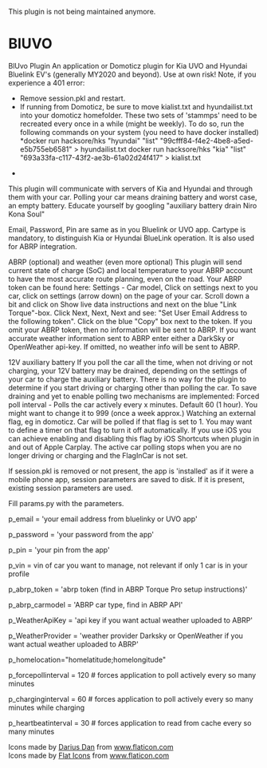 This plugin is not being maintained anymore.


# BlUVO
 
BlUvo Plugin
An application or Domoticz plugin for Kia UVO and Hyundai Bluelink EV's (generally MY2020 and beyond). Use at own risk!
Note, if you experience a 401 error:
- Remove session.pkl and restart.
- If running from Domoticz, be sure to move kialist.txt and hyundailist.txt into your domoticz homefolder.
These two sets of 'stammps' need to be recreated every once in a while (might be weekly).
To do so, run the following commands on your system (you need to have docker installed)
*docker run hacksore/hks "hyundai" "list" "99cfff84-f4e2-4be8-a5ed-e5b755eb6581" > hyundailist.txt
docker run hacksore/hks "kia" "list" "693a33fa-c117-43f2-ae3b-61a02d24f417" > kialist.txt
*

This plugin will communicate with servers of Kia and Hyundai and through them with your car. Polling your car means draining battery and worst case, an empty battery. Educate yourself by googling "auxiliary battery drain Niro Kona Soul"

Email, Password, Pin are same as in you Bluelink or UVO app. Cartype is mandatory, to distinguish Kia or Hyundai BlueLink operation. It is also used for ABRP integration.

ABRP (optional) and weather (even more optional)
This plugin will send current state of charge (SoC) and local temperature to your ABRP account to have the most accurate route planning, even on the road.
Your ABRP token can be found here: Settings - Car model, Click on settings next to you car, click on settings (arrow down) on the page of your car. Scroll down a bit and click on Show live data instructions and next on the blue "Link Torque"-box. Click Next, Next, Next and see: "Set User Email Address to the following token". Click on the blue "Copy" box next to the token.
If you omit your ABRP token, then no information will be sent to ABRP.
If you want accurate weather information sent to ABRP enter either a DarkSky or OpenWeather api-key. If omitted, no weather info will be sent to ABRP.

12V auxiliary battery
If you poll the car all the time, when not driving or not charging, your 12V battery may be drained, depending on the settings of your car to charge the auxiliary battery. There is no way for the plugin to determine if you start driving or charging other than polling the car. To save draining and yet to enable polling two mechanisms are implemented:
Forced poll interval - Polls the car actively every x minutes. Default 60 (1 hour). You might want to change it to 999 (once a week approx.)
Watching an external flag, eg in domoticz. Car will be polled if that flag is set to 1. You may want to define a timer on that flag to turn it off automatically. If you use iOS you can achieve enabling and disabling this flag by iOS Shortcuts when plugin in and out of Apple Carplay. 
The active car polling stops when you are no longer driving or charging and the FlagInCar is not set.

If session.pkl is removed or not present, the app is 'installed' as if it were a mobile phone app, session parameters are saved to disk. If it is present, existing session parameters are used.

Fill params.py with the parameters.

p_email = 'your email address from bluelinky or UVO app'

p_password = 'your password from the app'

p_pin = 'your pin from the app'

p_vin = vin of car you want to manage, not relevant if only 1 car is in your profile

p_abrp_token = 'abrp token (find in ABRP Torque Pro setup instructions)'

p_abrp_carmodel = 'ABRP car type, find in ABRP API'

p_WeatherApiKey = 'api key if you want actual weather uploaded to ABRP'

p_WeatherProvider = 'weather provider Darksky or OpenWeather if you want actual weather uploaded to ABRP'

p_homelocation="homelatitude;homelongitude"

p_forcepollinterval = 120 # forces application to poll actively every so many minutes

p_charginginterval = 60 # forces application to poll actively every so many minutes while charging

p_heartbeatinterval = 30 # forces application to read from cache every so many minutes

<div>Icons made by <a href="https://www.flaticon.com/authors/darius-dan" title="Darius Dan">Darius Dan</a> from <a href="https://www.flaticon.com/" title="Flaticon">www.flaticon.com</a></div>
<div>Icons made by <a href="https://flat-icons.com/" title="Flat Icons">Flat Icons</a> from <a href="https://www.flaticon.com/" title="Flaticon">www.flaticon.com</a></div>

